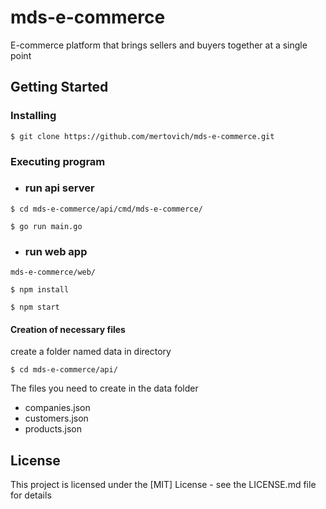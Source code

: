 # mds-e-commerce

E-commerce platform that brings sellers and buyers together at a single point

## Getting Started

### Installing

```
$ git clone https://github.com/mertovich/mds-e-commerce.git
```

### Executing program

* ### run api server 
```
$ cd mds-e-commerce/api/cmd/mds-e-commerce/
```
```
$ go run main.go
```
* ### run web app
```
mds-e-commerce/web/
```
```
$ npm install
```
```
$ npm start
```

#### Creation of necessary files

create a folder named data in directory
```
$ cd mds-e-commerce/api/
```
The files you need to create in the data folder
- companies.json
- customers.json
- products.json

## License

This project is licensed under the [MIT] License - see the LICENSE.md file for details

